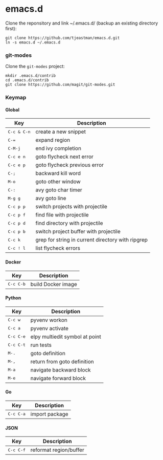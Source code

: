 emacs.d
=======
Clone the reponsitory and link ~/.emacs.d/ (backup an existing directory first):
```
git clone https://github.com/tjeastman/emacs.d.git
ln -s emacs.d ~/.emacs.d
```
### git-modes

Clone the `git-modes` project:
```
mkdir .emacs.d/contrib
cd .emacs.d/contrib
git clone https://github.com/magit/git-modes.git
```

### Keymap

#### Global

Key                    | Description
-----------------------|------------------------------------------------------------
<kbd>C-c & C-n</kbd>   | create a new snippet
<kbd>C-=</kbd>         | expand region
<kbd>C-M-j</kbd>       | end ivy completion
<kbd>C-c e n</kbd>     | goto flycheck next error
<kbd>C-c e p</kbd>     | goto flycheck previous error
<kbd>C-;</kbd>         | backward kill word
<kbd>M-o</kbd>         | goto other window
<kbd>C-:</kbd>         | avy goto char timer
<kbd>M-g g</kbd>       | avy goto line
<kbd>C-c p p</kbd>     | switch projects with projectile
<kbd>C-c p f</kbd>     | find file with projectile
<kbd>C-c p d</kbd>     | find directory with projectile
<kbd>C-c p b</kbd>     | switch project buffer with projectile
<kbd>C-c k</kbd>       | grep for string in current directory with ripgrep
<kbd>C-c ! l</kbd>     | list flycheck errors

#### Docker

Key                    | Description
-----------------------|------------------------------------------------------------
<kbd>C-c C-b</kbd>     | build Docker image

#### Python

Key                    | Description
-----------------------|------------------------------------------------------------
<kbd>C-c w</kbd>       | pyvenv workon
<kbd>C-c a</kbd>       | pyvenv activate
<kbd>C-c C-e</kbd>     | elpy multiedit symbol at point
<kbd>C-c C-t</kbd>     | run tests
<kbd>M-.</kbd>         | goto definition
<kbd>M-,</kbd>         | return from goto definition
<kbd>M-a</kbd>         | navigate backward block
<kbd>M-e</kbd>         | navigate forward block

#### Go

Key                    | Description
-----------------------|------------------------------------------------------------
<kbd>C-c C-a</kbd>     | import package

#### JSON

Key                    | Description
-----------------------|------------------------------------------------------------
<kbd>C-c C-f</kbd>     | reformat region/buffer
